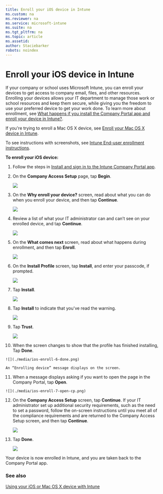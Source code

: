 ```yaml
---
title: Enroll your iOS device in Intune
ms.custom: na
ms.reviewer: na
ms.service: microsoft-intune
ms.suite: na
ms.tgt_pltfrm: na
ms.topic: article
ms.assetid: 
author: Staciebarker
robots: noindex
---
```


# Enroll your iOS device in Intune

If your company or school uses Microsoft Intune, you can enroll your devices to get access to company email, files, and other resources. Enrolling your devices allows your IT department to manage those work or school resources and keep them secure, while giving you the freedom to use your preferred device to get your work done. To learn more about enrollment, see [What happens if you install the Company Portal app and enroll your device in Intune?](what-happens-if-you-install-the-company-portal-app-and-enroll-your-device-in-intune-ios.md).

If you're trying to enroll a Mac OS X device, see [Enroll your Mac OS X device in Intune](enroll-your-device-in-intune-mac-os-x.md).

To see instructions with screenshots, see [Intune End-user enrollment instructions](https://gallery.technet.microsoft.com/End-user-Intune-enrollment-55dfd64a).

**To enroll your iOS device:**

1.  Follow the steps in [Install and sign in to the Intune Company Portal app](install-and-sign-in-to-the-intune-company-portal-app-ios.md).

2. On the **Company Access Setup** page, tap **Begin**.

	![](./media/ios-enroll-1a-comp-access-setup.png) 

3. On the **Why enroll your device?** screen, read about what you can do when you enroll your device, and then tap **Continue**.

	![](./media/ios-enroll-1b-why-enroll.png) 

4. Review a list of what your IT administrator can and can’t see on your enrolled device, and tap **Continue**.

	![](./media/ios-enroll-1c-we-care-privacy.png) 

5.  On the **What comes next** screen, read about what happens during enrollment, and then tap **Enroll**.

 	![](./media/ios-enroll-1d-what-comes-next.png) 

6.  On the **Install Profile** screen, tap **Install**, and enter your passcode, if prompted.

	![](./media/ios-enroll-2-mgt-profile-install.png) 
  
7.  Tap **Install**.

	![](./media/ios-enroll-3-mgt-profile-install-2.png)    

8.  Tap **Install** to indicate that you've read the warning.

   	![](./media/ios-enroll-4-warning.png) 

9.  Tap **Trust**.

   	![](./media/ios-enroll-5-trust.png) 

10.  When the screen changes to show that the profile has finished installing, Tap **Done**.

 	![](./media/ios-enroll-6-done.png) 

	An “Enrolling device” message displays on the screen.

11.  When a message displays asking if you want to open the page in the Company Portal, tap **Open**.

	![](./media/ios-enroll-7-open-cp.png) 

12. On the **Company Access Setup** screen, tap **Continue**. If your IT administrator set up additional security requirements, such as the need to set a password, follow the on-screen instructions until you meet all of the compliance requirements and are returned to the Company Access Setup screen, and then tap **Continue**.

	![](./media/ios-enroll-8-comp-access-setup-compliance.png) 

13. Tap **Done**. 

	![](./media/ios-enroll-9-comp-access-setup-complete.png) 

Your device is now enrolled in Intune, and you are taken back to the Company Portal app.

	

  

### See also
[Using your iOS or Mac OS X device with Intune](using-your-ios-or-mac-os-x-device-with-intune.md)